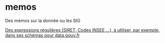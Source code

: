 # memos
Des mémos sur la donnée ou les SIG

[Des expressions régulières (SIRET, Codes INSEE,...), à utiliser, par exemple, dans ses schémas pour data.gouv.fr](regexes.md)
